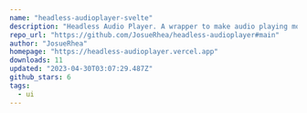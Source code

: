 ```yaml
---
name: "headless-audioplayer-svelte"
description: "Headless Audio Player. A wrapper to make audio playing more easier"
repo_url: "https://github.com/JosueRhea/headless-audioplayer#main"
author: "JosueRhea"
homepage: "https://headless-audioplayer.vercel.app"
downloads: 11
updated: "2023-04-30T03:07:29.487Z"
github_stars: 6
tags: 
  - ui
---
```

